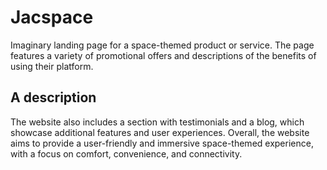 # Jacspace

Imaginary landing page for a space-themed product or service. 
The page features a variety of promotional offers and descriptions of the benefits of using their platform. 

## A description

The website also includes a section with testimonials and a blog, which showcase additional features and user experiences. 
Overall, the website aims to provide a user-friendly and immersive space-themed experience, with a focus on comfort, convenience, and connectivity.
